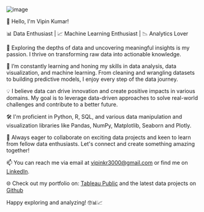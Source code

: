 ![image](https://e0.pxfuel.com/wallpapers/621/148/desktop-wallpaper-big-data-industry-summit-oil-gas-data-visualization.jpg)

👋 Hello, I'm Vipin Kumar!

📊 Data Enthusiast | 📈 Machine Learning Enthusiast | 📉 Analytics Lover

🔭 Exploring the depths of data and uncovering meaningful insights is my passion. I thrive on transforming raw data into actionable knowledge.

🌱 I’m constantly learning and honing my skills in data analysis, data visualization, and machine learning. From cleaning and wrangling datasets to building predictive models, I enjoy every step of the data journey.

💡 I believe data can drive innovation and create positive impacts in various domains. My goal is to leverage data-driven approaches to solve real-world challenges and contribute to a better future.

🛠️ I'm proficient in Python, R, SQL, and various data manipulation and visualization libraries like Pandas, NumPy, Matplotlib, Seaborn and Plotly.

🚀 Always eager to collaborate on exciting data projects and keen to learn from fellow data enthusiasts. Let's connect and create something amazing together!

📫 You can reach me via email at <vipinkr3000@gmail.com> or find me on [LinkedIn](https://www.linkedin.com/in/krvipin15/).

🌐 Check out my portfolio on: [Tableau Public](https://public.tableau.com/app/profile/krvipin15) and the latest data projects on [Github](https://github.com/krvipin15/Data-Analytics-Project)

Happy exploring and analyzing! 🤓📊📈
